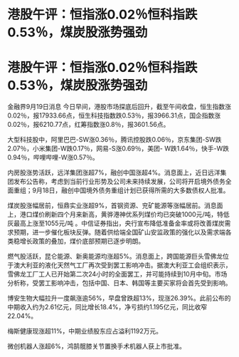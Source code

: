 # 港股午评：恒指涨0.02％恒科指跌0.53％，煤炭股涨势强劲

# 港股午评：恒指涨0.02％恒科指跌0.53％，煤炭股涨势强劲

金融界9月19日消息
今日早间，港股市场探底后回升，截至午间收盘，恒生指数涨0.02％，报17933.66点，恒生科技指数跌0.53％，报3966.31点，国企指数涨0.02％，报6210.77点，红筹指数涨0.8％，报3601.56点。

大型科技股中，阿里巴巴-SW涨0.36％，腾讯控股跌0.06％，京东集团-SW跌2.07％，小米集团-W跌0.17％，网易-S涨0.69％，美团-
W跌1.64％，快手-W跌0.94％，哔哩哔哩-W涨0.57％。

内房股涨势活跃，远洋集团涨超7%，融创中国涨超4%。消息面上，近日远洋集团发布公告称，考虑到当前行业形势及公司未来持续发展，公司将开启境外债务全面重组；9月18日，融创中国境外债务重组计划已获得所需的大多数债权人批准。

煤炭股涨幅居前，恒鼎实业涨超9%，首钢资源、兖矿能源等涨幅居前。消息面上，港口煤价刷新四个月来新高，黄骅港神优系列煤价均已突破1000元/吨，特低灰最高上涨至1055元/吨
。中信证券指出，央行宣布降低准备金率或将改善煤炭需求预期，进一步催化板块反弹。随着供给端全国矿山安监政策的强化以及需求端各类稳增长政策的叠加，煤价底部预期已逐步明朗。

燃气股活跃，昆仑能源、新奥能源均涨超5%。消息面上，跨国能源巨头雪佛龙位于澳大利亚的液化天然气工厂再次受到罢工影响冲击。据澳大利亚工会组织表示，雪佛龙工厂工人已开始第二次24小时的全面罢工，并可能持续到10月中旬。市场分析称，受罢工影响冲击，包括中国、日本、韩国等主要买家将会首先受到影响。

博安生物大幅拉升一度飙涨逾56%，早盘曾跌超13%，现涨26.39%。此前公布的中期收入约为2.61亿元，同比增长18.4%，净亏损约1.195亿元，同比收窄22.04%。

梅斯健康现涨超11%，中期业绩股东应占溢利1192万元。

微创机器人涨超6%，鸿鹄髋膝关节置换手术机器人获上市批准。

